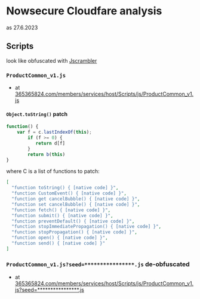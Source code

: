 # Nowsecure Cloudfare analysis
as 27.6.2023

## Scripts
 look like obfuscated with [Jscrambler](https://en.wikipedia.org/wiki/Jscrambler)

### `ProductCommon_v1.js`
- at [365365824.com/members/services/host/Scripts/js/ProductCommon_v1.js](https://www.365365824.com/members/services/host/Scripts/js/ProductCommon_v1.js)

#### `Object.toString()` patch
```js
function() {
    var f = c.lastIndexOf(this);
        if (f >= 0) {
           return d[f]
        }
        return b(this)
}
```
where C is a list of functions to patch:
```json
[
  "function toString() { [native code] }", 
  "function CustomEvent() { [native code] }", 
  "function get cancelBubble() { [native code] }", 
  "function set cancelBubble() { [native code] }", 
  "function fetch() { [native code] }", 
  "function submit() { [native code] }", 
  "function preventDefault() { [native code] }", 
  "function stopImmediatePropagation() { [native code] }", 
  "function stopPropagation() { [native code] }", 
  "function open() { [native code] }", 
  "function send() { [native code] }"
]
```

### `ProductCommon_v1.js?seed=****************.js` de-obfuscated
- at [365365824.com/members/services/host/Scripts/js/ProductCommon_v1.js?seed=****************.js](https://www.365365824.com/members/services/host/Scripts/js/ProductCommon_v1.js?seed=AICwzNGJAQAANMPHm_3LPoi-vy22xUst6sG736Ql0Y4tQ_Kn7HCRMQnJcqju&PIRXTcSdwp--z=q)

